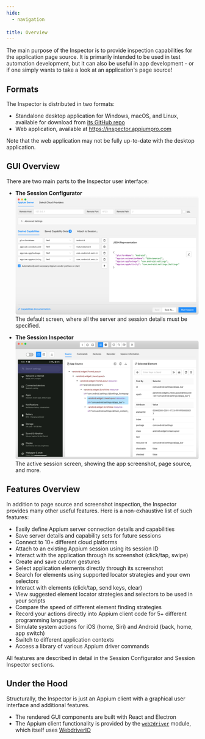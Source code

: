 ```yaml
---
hide:
  - navigation

title: Overview
---
```


The main purpose of the Inspector is to provide inspection capabilities for the application page
source. It is primarily intended to be used in test automation development, but it can also be
useful in app development - or if one simply wants to take a look at an application's page source!

## Formats

The Inspector is distributed in two formats:

* Standalone desktop application for Windows, macOS, and Linux, available for download from
  [its GitHub repo](https://github.com/appium/appium-inspector/releases)
* Web application, available at <https://inspector.appiumpro.com>

Note that the web application may not be fully up-to-date with the desktop application.

## GUI Overview

There are two main parts to the Inspector user interface:

<div class="grid cards" markdown>

-   __The Session Configurator__
    ![Session Configurator](./assets/images/session-configurator.png)
    The default screen, where all the server and session details must be specified.

-   __The Session Inspector__
    ![Session Inspector](./assets/images/session-inspector.png)
    The active session screen, showing the app screenshot, page source, and more.

</div>

## Features Overview

In addition to page source and screenshot inspection, the Inspector provides many other useful
features. Here is a non-exhaustive list of such features:

* Easily define Appium server connection details and capabilities
* Save server details and capability sets for future sessions
* Connect to 10+ different cloud platforms
* Attach to an existing Appium session using its session ID
* Interact with the application through its screenshot (click/tap, swipe)
* Create and save custom gestures
* Select application elements directly through its screenshot
* Search for elements using supported locator strategies and your own selectors
* Interact with elements (click/tap, send keys, clear)
* View suggested element locator strategies and selectors to be used in your scripts
* Compare the speed of different element finding strategies
* Record your actions directly into Appium client code for 5+ different programming languages
* Simulate system actions for iOS (home, Siri) and Android (back, home, app switch)
* Switch to different application contexts
* Access a library of various Appium driver commands

All features are described in detail in the Session Configurator and Session Inspector sections.

## Under the Hood

Structurally, the Inspector is just an Appium client with a graphical user interface and additional
features.

* The rendered GUI components are built with React and Electron
* The Appium client functionality is provided by the [`web2driver`](https://github.com/headspinio/web2driver)
  module, which itself uses [WebdriverIO](https://webdriver.io/)

